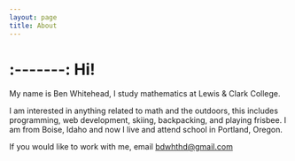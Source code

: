 ```yaml
---
layout: page
title: About
---
```

:-------:
Hi!
====================
<div class="message">
	My name is Ben Whitehead, I study mathematics at Lewis & Clark College.

</div>

I am interested in anything related to math and the outdoors, this includes programming, web development, skiing, backpacking, and playing frisbee. I am from Boise, Idaho and now I live and attend school in Portland, Oregon.

If you would like to work with me, email <a href="mailto:bdwhthd@gmail.com">
bdwhthd@gmail.com</a> 